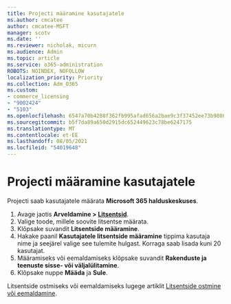 ```yaml
---
title: Projecti määramine kasutajatele
ms.author: cmcatee
author: cmcatee-MSFT
manager: scotv
ms.date: ''
ms.reviewer: nicholak, micurn
ms.audience: Admin
ms.topic: article
ms.service: o365-administration
ROBOTS: NOINDEX, NOFOLLOW
localization_priority: Priority
ms.collection: Adm_O365
ms.custom:
- commerce_licensing
- "9002424"
- "5103"
ms.openlocfilehash: 6547a70b4208f362fb995afad656a2bae9c3f37452ee73b9808c29f60be44513
ms.sourcegitcommit: b5f7da89a650d2915dc652449623c78be6247175
ms.translationtype: MT
ms.contentlocale: et-EE
ms.lasthandoff: 08/05/2021
ms.locfileid: "54019648"
---
```

# <a name="assign-project-to-users"></a>Projecti määramine kasutajatele

Projecti saab kasutajatele määrata **Microsoft 365 halduskeskuses**.

1. Avage jaotis **Arveldamine > [Litsentsid](https://go.microsoft.com/fwlink/p/?linkid=842264)**.
2. Valige toode, millele soovite litsentse määrata.
3. Klõpsake suvandit **Litsentside määramine**.
4. Hakake paanil **Kasutajatele litsentside määramine** tippima kasutaja nime ja seejärel valige see tulemite hulgast. Korraga saab lisada kuni 20 kasutajat.
5. Määramiseks või eemaldamiseks klõpsake suvandit **Rakenduste ja teenuste sisse- või väljalülitamine**.
6. Klõpsake nuppe **Määda** ja **Sule**.

Litsentside ostmiseks või eemaldamiseks lugege artiklit [Litsentside ostmine või eemaldamine](/microsoft-365/commerce/licenses/buy-licenses#buy-or-remove-licenses-for-your-business-subscription).